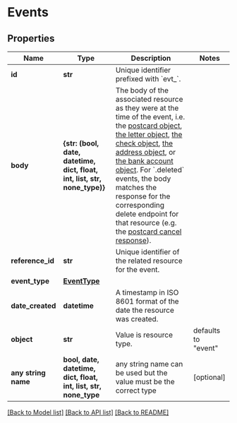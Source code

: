 # Events


## Properties
Name | Type | Description | Notes
------------ | ------------- | ------------- | -------------
**id** | **str** | Unique identifier prefixed with &#x60;evt_&#x60;. | 
**body** | **{str: (bool, date, datetime, dict, float, int, list, str, none_type)}** | The body of the associated resource as they were at the time of the event, i.e. the [postcard object](https://docs.lob.com/#tag/Postcards/operation/postcard_retrieve), [the letter object](https://docs.lob.com/#tag/Letters/operation/letter_retrieve), [the check object](https://docs.lob.com/#tag/Checks/operation/check_retrieve), [the address object](https://docs.lob.com/#tag/Addresses/operation/address_retrieve), or [the bank account object](https://docs.lob.com/#tag/Bank-Accounts/operation/bank_account_retrieve). For &#x60;.deleted&#x60; events, the body matches the response for the corresponding delete endpoint for that resource (e.g. the [postcard cancel response](https://docs.lob.com/#tag/Postcards/operation/postcard_delete)). | 
**reference_id** | **str** | Unique identifier of the related resource for the event. | 
**event_type** | [**EventType**](EventType.md) |  | 
**date_created** | **datetime** | A timestamp in ISO 8601 format of the date the resource was created. | 
**object** | **str** | Value is resource type. | defaults to "event"
**any string name** | **bool, date, datetime, dict, float, int, list, str, none_type** | any string name can be used but the value must be the correct type | [optional]

[[Back to Model list]](../README.md#documentation-for-models) [[Back to API list]](../README.md#documentation-for-api-endpoints) [[Back to README]](../README.md)


